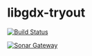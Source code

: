 # libgdx-tryout

[![Build Status](https://travis-ci.org/hnuttin/libgdx-tryout.svg?branch=master)](https://travis-ci.org/hnuttin/libgdx-tryout)

[![Sonar Gateway](https://sonarcloud.io/api/project_badges/measure?project=my-first-game&metric=alert_status)](https://sonarcloud.io/dashboard?id=my-first-game)
